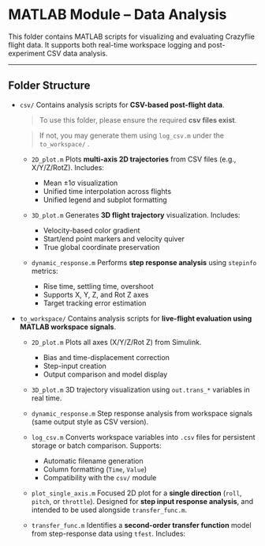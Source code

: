 # MATLAB Module – Data Analysis

This folder contains MATLAB scripts for visualizing and evaluating Crazyflie flight data. It supports both real-time workspace logging and post-experiment CSV data analysis.

---

## Folder Structure

* `csv/`
  Contains analysis scripts for **CSV-based post-flight data**.

  > To use this folder, please ensure the required **csv files exist**.
  
  > If not, you may generate them using `log_csv.m` under the `to_workspace/` .

  * `2D_plot.m`
    Plots **multi-axis 2D trajectories** from CSV files (e.g., X/Y/Z/RotZ). Includes:

    * Mean ±1σ visualization
    * Unified time interpolation across flights
    * Unified legend and subplot formatting

  * `3D_plot.m`
    Generates **3D flight trajectory** visualization. Includes:

    * Velocity-based color gradient
    * Start/end point markers and velocity quiver
    * True global coordinate preservation

  * `dynamic_response.m`
    Performs **step response analysis** using `stepinfo` metrics:

    * Rise time, settling time, overshoot
    * Supports X, Y, Z, and Rot Z axes
    * Target tracking error estimation

* `to_workspace/`
  Contains analysis scripts for **live-flight evaluation using MATLAB workspace signals**.

  * `2D_plot.m`
    Plots all axes (X/Y/Z/Rot Z) from Simulink.



    * Bias and time-displacement correction
    * Step-input creation
    * Output comparison and model display

  * `3D_plot.m`
    3D trajectory visualization using `out.trans_*` variables in real time.

  * `dynamic_response.m`
    Step response analysis from workspace signals (same output style as CSV version).

  * `log_csv.m`
    Converts workspace variables into `.csv` files for persistent storage or batch comparison. Supports:

    * Automatic filename generation
    * Column formatting (`Time`, `Value`)
    * Compatibility with the `csv/` module
      
  * `plot_single_axis.m`
    Focused 2D plot for a **single direction** (`roll`, `pitch`, or `throttle`).
    Designed for **step input response analysis**, and intended to be used alongside `transfer_func.m`.

  * `transfer_func.m`
    Identifies a **second-order transfer function** model from step-response data using `tfest`.
    Includes:

